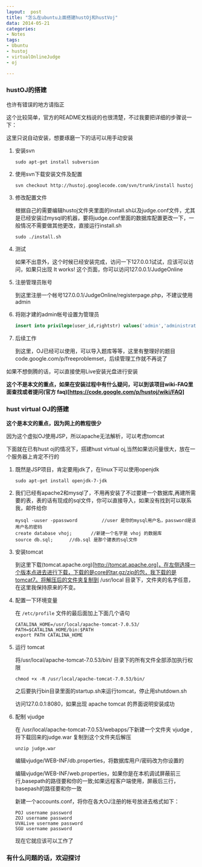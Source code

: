 ```yaml
---
layout:  post
title: "怎么在ubuntu上面搭建hustOj和hustVoj"
data: 2014-05-21
categories:
- Notes
tags:
- Ubuntu
- hustoj
- virtualOnlineJudge
- oj

---
```


### hustOJ的搭建

也许有错误的地方请指正

这个比较简单，官方的README文档说的也很清楚，不过我要把详细的步骤说一下：

这里只说自动安装，想要琢磨一下的话可以用手动安装

1. 安装svn

   ```
   sudo apt-get install subversion
   ```

2. 使用svn下载安装文件及配置

   ```
   svn checkout http://hustoj.googlecode.com/svn/trunk/install hustoj
   ```

3. 修改配置文件

   根据自己的需要编辑hustoj文件夹里面的install.sh以及judge.conf文件，尤其是已经安装过mysql的机器，要将judge.conf里面的数据库配置更改一下，一般情况不需要做其他更改，直接运行install.sh
   ```
   sudo ./install.sh
   ```

4. 测试

   如果不出意外，这个时候已经安装完成，访问一下127.0.0.1试试，应该可以访问，如果只出现 It works! 这个页面，你可以访问127.0.0.1/JudgeOnline

5. 注册管理员账号

   到这里注册一个帐号127.0.0.1/JudgeOnline/registerpage.php，不建议使用admin

6. 将刚才建的admin帐号设置为管理员

   ``` sql
   insert into privilege(user_id,rightstr) values('admin','administrator');
   ```

7. 后续工作

   到这里，OJ已经可以使用，可以导入题库等等，这里有整理好的题目code.google.com/p/freeproblemset，后续管理工作就不再说了

如果不想倒腾的话，可以直接使用Live安装光盘进行安装

**这个不是本文的重点，如果在安装过程中有什么疑问，可以到该项目wiki-FAQ里面查找或者提问(官方 faq)[https://code.google.com/p/hustoj/wiki/FAQ]**


### hust virtual OJ的搭建

**这个是本文的重点，因为网上的教程很少**

因为这个虚拟OJ使用JSP，所以apache无法解析，可以考虑tomcat

下面就在已有hust oj的情况下，搭建hust virtual oj,当然如果访问量很大，放在一个服务器上肯定不行的

1. 既然是JSP项目，肯定要用jdk了，在linux下可以使用openjdk

   ```
   sudo apt-get install openjdk-7-jdk
   ```

2. 我们已经有apache2和mysql了，不用再安装了不过要建一个数据库,再建所需要的表，表的话有现成的sql文件，你可以直接导入，如果没有找到可以联系我，邮件给你

   ```
   mysql -uuser -ppassword         //user 是你的mysql用户名，password是该用户名的密码
   create database vhoj;       //新建一个名字是 vhoj 的数据库
   source db.sql;      //db.sql 是那个建表的sql文件
   ```

3. 安装tomcat

   到这里下载(tomcat.apache.org)[http://tomcat.apache.org]，在左侧选择一个版本点进去进行下载，下载的是core的tar.gz/zip的包，我下载的是tomcat7。将解压后的文件夹复制到 /usr/local 目录下，文件夹的名字任意，在这里我保持原来的不变。

4. 配置一下环境变量

   在 `/etc/profile` 文件的最后面加上下面几个语句
   ```
   CATALINA_HOME=/usr/local/apache-tomcat-7.0.53/
   PATH=$CATALINA_HOME/bin:$PATH
   export PATH CATALINA_HOME
   ```
5. 运行 tomcat

   将/usr/local/apache-tomcat-7.0.53/bin/ 目录下的所有文件全部添加执行权限
   ```
   chmod +x -R /usr/local/apache-tomcat-7.0.53/bin/
   ```
   之后要执行bin目录里面的startup.sh来运行tomcat，停止用shutdown.sh

   访问127.0.0.1:8080，如果出现 apache tomcat 的界面说明安装成功

5. 配制 vjudge

   在 /usr/local/apache-tomcat-7.0.53/webapps/下新建一个文件夹 vjudge ,将下载回来的judge.war 复制到这个文件夹后解压
   ```
   unzip judge.war
   ```
   编辑vjudge/WEB-INF/db.properties，将数据库用户/密码改为你设置的

   编辑vjudge/WEB-INF/web.properties，如果你是在本机调试屏蔽前三行,basepath的路径要和你的一致;如果远程客户端使用，屏蔽后三行，basepash的路径要和你一致

   新建一个accounts.conf，将你在各大OJ注册的帐号放进去格式如下：
   ```
   POJ username password
   ZOJ username password
   UVALive username password
   SGU username password
   ```
   现在它就应该可以工作了

### 有什么问题的话，欢迎探讨
